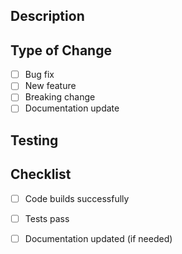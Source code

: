 ## Description

<!-- Briefly describe what this PR does -->

## Type of Change

- [ ] Bug fix
- [ ] New feature
- [ ] Breaking change
- [ ] Documentation update

## Testing

<!-- How has this been tested? -->

## Checklist

- [ ] Code builds successfully
- [ ] Tests pass
- [ ] Documentation updated (if needed)

